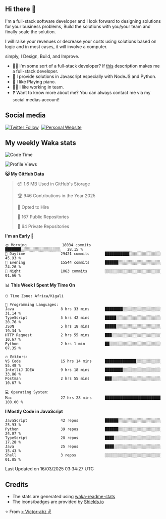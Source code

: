 ## Hi there 👋
I'm a full-stack software developer and I look forward to designing solutions for your business problems, Build the solutions with you/your team and finally scale the solution.

I will raise your revenues or decrease your costs using solutions based on logic and in most cases, it will involve a computer.

simply, I Design, Build, and Improve.

- 👨‍💻 I'm some sort of a full-stack developer? If [this](https://www.w3schools.com/whatis/whatis_fullstack.asp) description makes me a full-stack developer.
- 🌱 I provide solutions in Javascript especially with NodeJS and Python. 
- 🎹 I like Playing piano.
- 👯‍♀️ I like working in team.
- ❓ Want to know more about me? You can always contact me via my social medias account!

## Social media
[![Twitter Follow](https://img.shields.io/twitter/follow/vicky_abz?color=%231DA1F2&label=Twitter&style=for-the-badge&logo=twitter&logoColor=ffffff)](https://twitter.com/vicky_abz)
‎‎ [![Personal Website](https://img.shields.io/static/v1?label=visit&message=victor-abz.com&color=%235F021F&style=for-the-badge)](https://victor-abz.com/)

## My weekly Waka stats
<!--START_SECTION:waka-->
![Code Time](http://img.shields.io/badge/Code%20Time-1%2C288%20hrs%2038%20mins-blue)

![Profile Views](http://img.shields.io/badge/Profile%20Views-0-blue)

**🐱 My GitHub Data** 

> 📦 1.6 MB Used in GitHub's Storage 
 > 
> 🏆 946 Contributions in the Year 2025
 > 
> 💼 Opted to Hire
 > 
> 📜 167 Public Repositories 
 > 
> 🔑 64 Private Repositories 
 > 
**I'm an Early 🐤** 

```text
🌞 Morning                18034 commits       ███████░░░░░░░░░░░░░░░░░░   28.15 % 
🌆 Daytime                29421 commits       ███████████░░░░░░░░░░░░░░   45.93 % 
🌃 Evening                15544 commits       ██████░░░░░░░░░░░░░░░░░░░   24.26 % 
🌙 Night                  1063 commits        ░░░░░░░░░░░░░░░░░░░░░░░░░   01.66 % 
```


📊 **This Week I Spent My Time On** 

```text
🕑︎ Time Zone: Africa/Kigali

💬 Programming Languages: 
Java                     8 hrs 33 mins       ████████░░░░░░░░░░░░░░░░░   31.14 % 
TypeScript               5 hrs 42 mins       █████░░░░░░░░░░░░░░░░░░░░   20.76 % 
JSON                     5 hrs 18 mins       █████░░░░░░░░░░░░░░░░░░░░   19.34 % 
HTTP Request             2 hrs 55 mins       ███░░░░░░░░░░░░░░░░░░░░░░   10.67 % 
Python                   2 hrs 1 min         ██░░░░░░░░░░░░░░░░░░░░░░░   07.35 % 

🔥 Editors: 
VS Code                  15 hrs 14 mins      ██████████████░░░░░░░░░░░   55.48 % 
IntelliJ IDEA            9 hrs 18 mins       ████████░░░░░░░░░░░░░░░░░   33.86 % 
Postman                  2 hrs 55 mins       ███░░░░░░░░░░░░░░░░░░░░░░   10.67 % 

💻 Operating System: 
Mac                      27 hrs 28 mins      █████████████████████████   100.00 % 
```

**I Mostly Code in JavaScript** 

```text
JavaScript               42 repos            ██████░░░░░░░░░░░░░░░░░░░   25.93 % 
Python                   39 repos            ██████░░░░░░░░░░░░░░░░░░░   24.07 % 
TypeScript               28 repos            ████░░░░░░░░░░░░░░░░░░░░░   17.28 % 
Java                     25 repos            ████░░░░░░░░░░░░░░░░░░░░░   15.43 % 
Shell                    3 repos             ░░░░░░░░░░░░░░░░░░░░░░░░░   01.85 % 
```




 Last Updated on 16/03/2025 03:34:27 UTC
<!--END_SECTION:waka-->

## Credits
- The stats are generated using [waka-readme-stats](https://github.com/anmol098/waka-readme-stats)
- The icons/badges are provided by [Shields.io](https://shields.io/)

⭐️ From [> Victor-abz ✌](https://victor-abz.com/)
